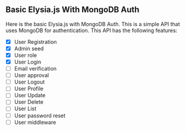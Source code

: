 ## Basic Elysia.js With MongoDB Auth
Here is the basic Elysia.js with MongoDB Auth. This is a simple API that uses MongoDB for authentication. This API has the following features:

- [x] User Registration
- [x] Admin seed
- [x] User role
- [x] User Login
- [ ] Email verification
- [ ] User approval
- [ ] User Logout
- [ ] User Profile
- [ ] User Update
- [ ] User Delete
- [ ] User List
- [ ] User password reset
- [ ] User middleware
